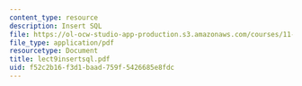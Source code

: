 ```yaml
---
content_type: resource
description: Insert SQL
file: https://ol-ocw-studio-app-production.s3.amazonaws.com/courses/11-521-spatial-database-management-and-advanced-geographic-information-systems-spring-2003/f52c2b16f3d1baad759f5426685e8fdc_lect9insertsql.pdf
file_type: application/pdf
resourcetype: Document
title: lect9insertsql.pdf
uid: f52c2b16-f3d1-baad-759f-5426685e8fdc
---
```

